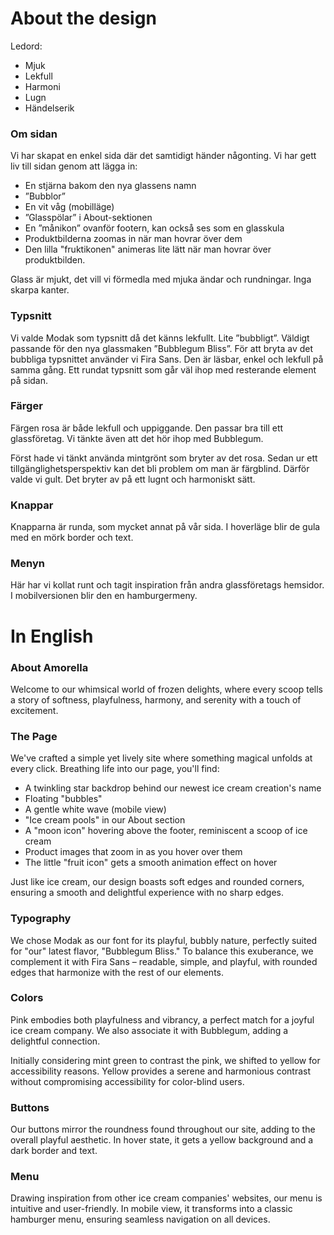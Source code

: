 # About the design 
Ledord: <br>
- Mjuk
- Lekfull
- Harmoni
- Lugn 
- Händelserik

### Om sidan 
Vi har skapat en enkel sida där det samtidigt händer någonting. Vi har gett liv till sidan genom att lägga in:
- En stjärna bakom den nya glassens namn 
- ”Bubblor”
- En vit våg (mobilläge)
- ”Glasspölar” i About-sektionen
- En ”månikon” ovanför footern, kan också ses som en glasskula 
- Produktbilderna zoomas in när man hovrar över dem
- Den lilla "fruktikonen" animeras lite lätt när man hovrar över produktbilden.

Glass är mjukt, det vill vi förmedla med mjuka ändar och rundningar. Inga skarpa kanter.

### Typsnitt 
Vi valde Modak som typsnitt då det känns lekfullt. Lite ”bubbligt”. Väldigt passande för den nya glassmaken ”Bubblegum Bliss”. 
För att bryta av det bubbliga typsnittet använder vi Fira Sans. Den är läsbar, enkel och lekfull på samma gång. Ett rundat typsnitt som går väl ihop med resterande element på sidan. 

### Färger 
Färgen rosa är både lekfull och uppiggande. Den passar bra till ett glassföretag. 
Vi tänkte även att det hör ihop med Bubblegum. 

Först hade vi tänkt använda mintgrönt som bryter av det rosa. Sedan ur ett tillgänglighetsperspektiv kan det bli problem om man är färgblind. Därför valde vi gult. Det bryter av på ett lugnt och harmoniskt sätt. 

### Knappar 
Knapparna är runda, som mycket annat på vår sida. I hoverläge blir de gula med en mörk border och text. 

### Menyn 
Här har vi kollat runt och tagit inspiration från andra glassföretags hemsidor. I mobilversionen blir den en hamburgermeny.  

# In English


### About Amorella
Welcome to our whimsical world of frozen delights, where every scoop tells a story of softness, playfulness, harmony, and serenity with a touch of excitement.

### The Page
We've crafted a simple yet lively site where something magical unfolds at every click. Breathing life into our page, you'll find:

- A twinkling star backdrop behind our newest ice cream creation's name
- Floating "bubbles"
- A gentle white wave (mobile view)
- "Ice cream pools" in our About section
- A "moon icon" hovering above the footer, reminiscent a scoop of ice cream
- Product images that zoom in as you hover over them
- The little "fruit icon" gets a smooth animation effect on hover

Just like ice cream, our design boasts soft edges and rounded corners, ensuring a smooth and delightful experience with no sharp edges.

### Typography
We chose Modak as our font for its playful, bubbly nature, perfectly suited for "our" latest flavor, "Bubblegum Bliss." To balance this exuberance, we complement it with Fira Sans – readable, simple, and playful, with rounded edges that harmonize with the rest of our elements.

### Colors
Pink embodies both playfulness and vibrancy, a perfect match for a joyful ice cream company. We also associate it with Bubblegum, adding a delightful connection.

Initially considering mint green to contrast the pink, we shifted to yellow for accessibility reasons. Yellow provides a serene and harmonious contrast without compromising accessibility for color-blind users.

### Buttons
Our buttons mirror the roundness found throughout our site, adding to the overall playful aesthetic. 
In hover state, it gets a yellow background and a dark border and text.

### Menu
Drawing inspiration from other ice cream companies' websites, our menu is intuitive and user-friendly. In mobile view, it transforms into a classic hamburger menu, ensuring seamless navigation on all devices.